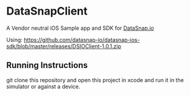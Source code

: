 DataSnapClient
=================

A Vendor neutral iOS Sample app and SDK for [DataSnap.io](http://datasnap.io)

Using: https://github.com/datasnap-io/datasnap-ios-sdk/blob/master/releases/DSIOClient-1.0.1.zip


## Running Instructions

git clone this repository and open this project in xcode and run it in the simulator or against a device. 

